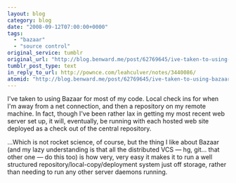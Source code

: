```yaml
---
layout: blog
category: blog
date: "2008-09-12T07:00:00+0000"
tags:
  - "bazaar"
  - "source control"
original_service: tumblr
original_url: "http://blog.benward.me/post/62769645/ive-taken-to-using-bazaar-for-most-of-my-code"
tumblr_post_type: text
in_reply_to_url: http://pownce.com/leahculver/notes/3440086/
atomid: "http://blog.benward.me/post/62769645/ive-taken-to-using-bazaar-for-most-of-my-code"
---
```

I've taken to using Bazaar for most of my code. Local check ins for when I'm away from a net connection, and then a repository on my remote machine. In fact, though I've been rather lax in getting my most recent web server set up, it will, eventually, be running with each hosted web site deployed as a check out of the central repository. 

…Which is not rocket science, of course, but the thing I like about Bazaar (and my lazy understanding is that all the distributed VCS — hg, git… that other one — do this too) is how very, very easy it makes it to run a well structured repository/local-copy/deployment system just off storage, rather than needing to run any other server daemons running.